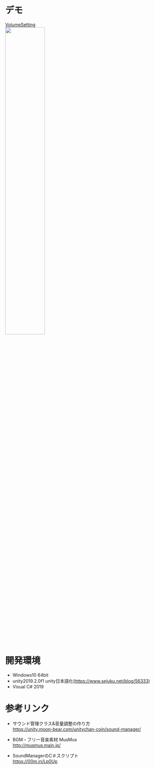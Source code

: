 
# デモ
[VolumeSetting](https://little-hoge.github.io/VolumeSettingSample/)  
[<img src="https://user-images.githubusercontent.com/3638785/98488907-01180e00-226f-11eb-8487-8666e6f30d86.gif" width=50%>](https://little-hoge.github.io/VolumeSettingSample/)

# 開発環境
- Windows10 64bit
- unity2019.2.0f1  unity日本語化(https://www.sejuku.net/blog/56333)
- Visual C# 2019

# 参考リンク
- サウンド管理クラス&音量調整の作り方   
https://unity.moon-bear.com/unitychan-coin/sound-manager/

- BGM・フリー音楽素材 MusMus  
http://musmus.main.jp/

- SoundManagerのC＃スクリプト  
https://00m.in/Lp0Up
